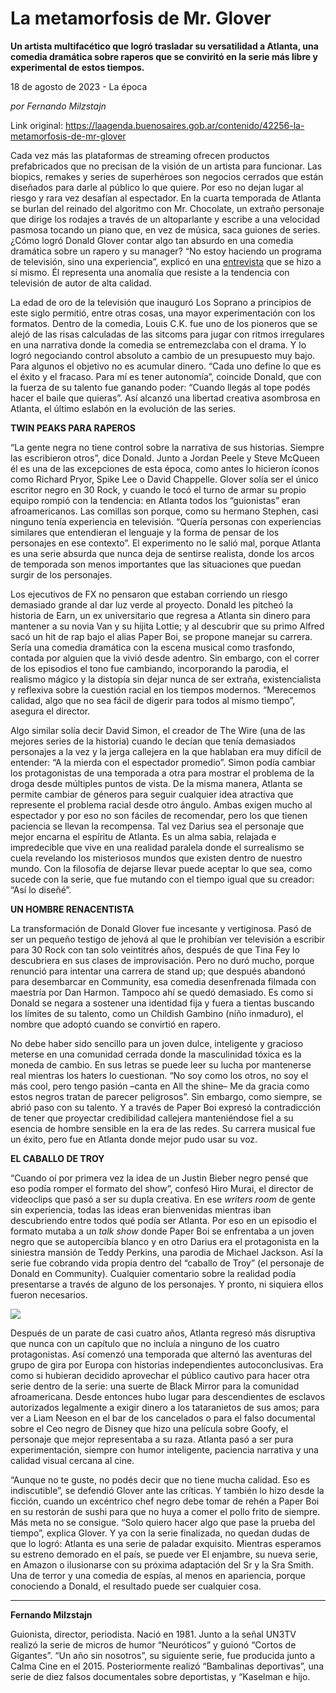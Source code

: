 # La metamorfosis de Mr. Glover

**Un artista multifacético que logró trasladar su versatilidad a Atlanta, una comedia dramática sobre raperos que se conviritó en la serie más libre y experimental de estos tiempos.**

18 de agosto de 2023 - La época

_por Fernando Milzstajn_

Link original: https://laagenda.buenosaires.gob.ar/contenido/42256-la-metamorfosis-de-mr-glover



Cada vez más las plataformas de streaming ofrecen productos prefabricados que no precisan de la visión de un artista para funcionar. Las biopics, remakes y series de superhéroes son negocios cerrados que están diseñados para darle al público lo que quiere. Por eso no dejan lugar al riesgo y rara vez desafían al espectador. En la cuarta temporada de Atlanta se burlan del reinado del algoritmo con Mr. Chocolate, un extraño personaje que dirige los rodajes a través de un altoparlante y escribe a una velocidad pasmosa tocando un piano que, en vez de música, saca guiones de series. ¿Cómo logró Donald Glover contar algo tan absurdo en una comedia dramática sobre un rapero y su manager? “No estoy haciendo un programa de televisión, sino una experiencia”, explicó en una [entrevista](https://www.interviewmagazine.com/culture/donald-glover-interviews-donald-glover) que se hizo a sí mismo. Él representa una anomalía que resiste a la tendencia con televisión de autor de alta calidad.




La edad de oro de la televisión que inauguró Los Soprano a principios de este siglo permitió, entre otras cosas, una mayor experimentación con los formatos. Dentro de la comedia, Louis C.K. fue uno de los pioneros que se alejó de las risas calculadas de las sitcoms para jugar con ritmos irregulares en una narrativa donde la comedia se entremezclaba con el drama. Y lo logró negociando control absoluto a cambio de un presupuesto muy bajo. Para algunos el objetivo no es acumular dinero. “Cada uno define lo que es el éxito y el fracaso. Para mí es tener autonomía”, coincide Donald, que con la fuerza de su talento fue ganando poder: “Cuando llegás al tope podés hacer el baile que quieras”. Así alcanzó una libertad creativa asombrosa en Atlanta, el último eslabón en la evolución de las series.




**TWIN PEAKS PARA RAPEROS**




“La gente negra no tiene control sobre la narrativa de sus historias. Siempre las escribieron otros”, dice Donald. Junto a Jordan Peele y Steve McQueen él es una de las excepciones de esta época, como antes lo hicieron íconos como Richard Pryor, Spike Lee o David Chappelle. Glover solía ser el único escritor negro en 30 Rock, y cuando le tocó el turno de armar su propio equipo rompió con la tendencia: en Atlanta todos los “guionistas” eran afroamericanos. Las comillas son porque, como su hermano Stephen, casi ninguno tenía experiencia en televisión. “Quería personas con experiencias similares que entendieran el lenguaje y la forma de pensar de los personajes en ese contexto”. El experimento no le salió mal, porque Atlanta es una serie absurda que nunca deja de sentirse realista, donde los arcos de temporada son menos importantes que las situaciones que puedan surgir de los personajes.




Los ejecutivos de FX no pensaron que estaban corriendo un riesgo demasiado grande al dar luz verde al proyecto. Donald les pitcheó la historia de Earn, un ex universitario que regresa a Atlanta sin dinero para mantener a su novia Van y su hijita Lottie; y al descubrir que su primo Alfred sacó un hit de rap bajo el alias Paper Boi, se propone manejar su carrera. Sería una comedia dramática con la escena musical como trasfondo, contada por alguien que la vivió desde adentro. Sin embargo, con el correr de los episodios el tono fue cambiando, incorporando la parodia, el realismo mágico y la distopía sin dejar nunca de ser extraña, existencialista y reflexiva sobre la cuestión racial en los tiempos modernos. “Merecemos calidad, algo que no sea fácil de digerir para todos al mismo tiempo”, asegura el director.




Algo similar solía decir David Simon, el creador de The Wire (una de las mejores series de la historia) cuando le decían que tenía demasiados personajes a la vez y la jerga callejera en la que hablaban era muy difícil de entender: “A la mierda con el espectador promedio”. Simon podía cambiar los protagonistas de una temporada a otra para mostrar el problema de la droga desde múltiples puntos de vista. De la misma manera, Atlanta se permite cambiar de géneros para seguir cualquier idea atractiva que represente el problema racial desde otro ángulo. Ambas exigen mucho al espectador y por eso no son fáciles de recomendar, pero los que tienen paciencia se llevan la recompensa. Tal vez Darius sea el personaje que mejor encarna el espíritu de Atlanta. Es un alma sabia, relajada e impredecible que vive en una realidad paralela donde el surrealismo se cuela revelando los misteriosos mundos que existen dentro de nuestro mundo. Con la filosofía de dejarse llevar puede aceptar lo que sea, como sucede con la serie, que fue mutando con el tiempo igual que su creador: “Así lo diseñé”.




**UN HOMBRE RENACENTISTA**




La transformación de Donald Glover fue incesante y vertiginosa. Pasó de ser un pequeño testigo de jehová al que le prohibían ver televisión a escribir para 30 Rock con tan solo veintitrés años, después de que Tina Fey lo descubriera en sus clases de improvisación. Pero no duró mucho, porque renunció para intentar una carrera de stand up; que después abandonó para desembarcar en Community, esa comedia desenfrenada filmada con maestría por Dan Harmon. Tampoco ahí se quedó demasiado. Es como si Donald se negara a sostener una identidad fija y fuera a tientas buscando los límites de su talento, como un Childish Gambino (niño inmaduro), el nombre que adoptó cuando se convirtió en rapero.




No debe haber sido sencillo para un joven dulce, inteligente y gracioso meterse en una comunidad cerrada donde la masculinidad tóxica es la moneda de cambio. En sus letras se puede leer su lucha por mantenerse real mientras los haters lo cuestionan. “No soy como los otros, no soy el más cool, pero tengo pasión –canta en All the shine– Me da gracia como estos negros tratan de parecer peligrosos”. Sin embargo, como siempre, se abrió paso con su talento. Y a través de Paper Boi expresó la contradicción de tener que proyectar credibilidad callejera manteniéndose fiel a su esencia de hombre sensible en la era de las redes. Su carrera musical fue un éxito, pero fue en Atlanta donde mejor pudo usar su voz.




**EL CABALLO DE TROY**




“Cuando oí por primera vez la idea de un Justin Bieber negro pensé que eso podía romper el formato del show”, confesó Hiro Murai, el director de videoclips que pasó a ser su dupla creativa. En ese *writers room* de gente sin experiencia, todas las ideas eran bienvenidas mientras iban descubriendo entre todos qué podía ser Atlanta. Por eso en un episodio el formato mutaba a un *talk show* donde Paper Boi se enfrentaba a un joven negro que se autopercibía blanco y en otro Darius era el protagonista en la siniestra mansión de Teddy Perkins, una parodia de Michael Jackson. Así la serie fue cobrando vida propia dentro del “caballo de Troy” (el personaje de Donald en Community). Cualquier comentario sobre la realidad podía presentarse a través de alguno de los personajes. Y pronto, ni siquiera ellos fueron necesarios.




![](https://cdn.feater.me/files/images/2592671/e8ea7d78-5e37-42ce-8e3f-25f20fd4f7a1.jpg)




Después de un parate de casi cuatro años, Atlanta regresó más disruptiva que nunca con un capítulo que no incluía a ninguno de los cuatro protagonistas. Así comenzó una temporada que alternó las aventuras del grupo de gira por Europa con historias independientes autoconclusivas. Era como si hubieran decidido aprovechar el público cautivo para hacer otra serie dentro de la serie: una suerte de Black Mirror para la comunidad afroamericana. Desde entonces hubo lugar para descendientes de esclavos autorizados legalmente a exigir dinero a los tataranietos de sus amos; para ver a Liam Neeson en el bar de los cancelados o para el falso documental sobre el Ceo negro de Disney que hizo una película sobre Goofy, el personaje que mejor representaba a su raza. Atlanta pasó a ser pura experimentación, siempre con humor inteligente, paciencia narrativa y una calidad visual cercana al cine.




“Aunque no te guste, no podés decir que no tiene mucha calidad. Eso es indiscutible”, se defendió Glover ante las críticas. Y también lo hizo desde la ficción, cuando un excéntrico chef negro debe tomar de rehén a Paper Boi en su restorán de sushi para que no huya a comer el pollo frito de siempre. Más meta no se consigue. “Solo quiero hacer algo que pase la prueba del tiempo”, explica Glover. Y ya con la serie finalizada, no quedan dudas de que lo logró: Atlanta es una serie de paladar exquisito. Mientras esperamos su estreno demorado en el país, se puede ver El enjambre, su nueva serie, en Amazon o ilusionarse con su próxima adaptación del Sr y la Sra Smith. Una de terror y una comedia de espías, al menos en apariencia, porque conociendo a Donald, el resultado puede ser cualquier cosa.




---




**Fernando Milzstajn**




Guionista, director, periodista. Nació en 1981. Junto a la señal UN3TV realizó la serie de micros de humor “Neuróticos” y guionó “Cortos de Gigantes”. “Un año sin nosotros”, su siguiente serie, fue producida junto a Calma Cine en el 2015. Posteriormente realizó “Bambalinas deportivas”, una serie de diez falsos documentales sobre deportistas, y “Kaselman e hijo.




